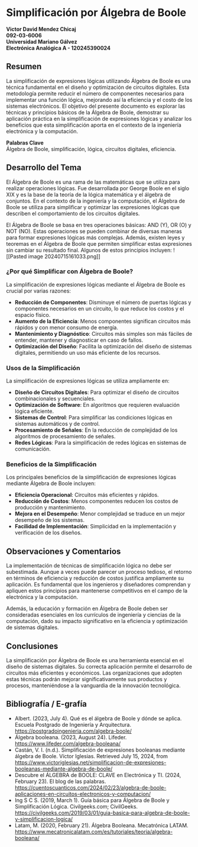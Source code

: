 # Simplificación por Álgebra de Boole
**Victor David Mendez Chicaj**  
**092-03-6006**  
**Universidad Mariano Gálvez**  
**Electrónica Analógica A - 120245390024**

## Resumen
La simplificación de expresiones lógicas utilizando Álgebra de Boole es una técnica fundamental en el diseño y optimización de circuitos digitales. Esta metodología permite reducir el número de componentes necesarios para implementar una función lógica, mejorando así la eficiencia y el costo de los sistemas electrónicos. El objetivo del presente documento es explorar las técnicas y principios básicos de la Álgebra de Boole, demostrar su aplicación práctica en la simplificación de expresiones lógicas y analizar los beneficios que esta simplificación aporta en el contexto de la ingeniería electrónica y la computación.

**Palabras Clave**  
Álgebra de Boole, simplificación, lógica, circuitos digitales, eficiencia.

## Desarrollo del Tema
El Álgebra de Boole es una rama de las matemáticas que se utiliza para realizar operaciones lógicas. Fue desarrollada por George Boole en el siglo XIX y es la base de la teoría de la lógica matemática y el álgebra de conjuntos. En el contexto de la ingeniería y la computación, el Álgebra de Boole se utiliza para simplificar y optimizar las expresiones lógicas que describen el comportamiento de los circuitos digitales.

El Álgebra de Boole se basa en tres operaciones básicas: AND (Y), OR (O) y NOT (NO). Estas operaciones se pueden combinar de diversas maneras para formar expresiones lógicas más complejas. Además, existen leyes y teoremas en el Álgebra de Boole que permiten simplificar estas expresiones sin cambiar su resultado final. Algunos de estos principios incluyen:
![[Pasted image 20240715161033.png]]

### ¿Por qué Simplificar con Álgebra de Boole?
La simplificación de expresiones lógicas mediante el Álgebra de Boole es crucial por varias razones:

- **Reducción de Componentes**: Disminuye el número de puertas lógicas y componentes necesarios en un circuito, lo que reduce los costos y el espacio físico.
- **Aumento de la Eficiencia**: Menos componentes significan circuitos más rápidos y con menor consumo de energía.
- **Mantenimiento y Diagnóstico**: Circuitos más simples son más fáciles de entender, mantener y diagnosticar en caso de fallos.
- **Optimización del Diseño**: Facilita la optimización del diseño de sistemas digitales, permitiendo un uso más eficiente de los recursos.

### Usos de la Simplificación
La simplificación de expresiones lógicas se utiliza ampliamente en:

- **Diseño de Circuitos Digitales**: Para optimizar el diseño de circuitos combinacionales y secuenciales.
- **Optimización de Software**: En algoritmos que requieren evaluación lógica eficiente.
- **Sistemas de Control**: Para simplificar las condiciones lógicas en sistemas automáticos y de control.
- **Procesamiento de Señales**: En la reducción de complejidad de los algoritmos de procesamiento de señales.
- **Redes Lógicas**: Para la simplificación de redes lógicas en sistemas de comunicación.

### Beneficios de la Simplificación
Los principales beneficios de la simplificación de expresiones lógicas mediante Álgebra de Boole incluyen:

- **Eficiencia Operacional**: Circuitos más eficientes y rápidos.
- **Reducción de Costos**: Menos componentes reducen los costos de producción y mantenimiento.
- **Mejora en el Desempeño**: Menor complejidad se traduce en un mejor desempeño de los sistemas.
- **Facilidad de Implementación**: Simplicidad en la implementación y verificación de los diseños.

## Observaciones y Comentarios
La implementación de técnicas de simplificación lógica no debe ser subestimada. Aunque a veces puede parecer un proceso tedioso, el retorno en términos de eficiencia y reducción de costos justifica ampliamente su aplicación. Es fundamental que los ingenieros y diseñadores comprendan y apliquen estos principios para mantenerse competitivos en el campo de la electrónica y la computación.

Además, la educación y formación en Álgebra de Boole deben ser consideradas esenciales en los currículos de ingeniería y ciencias de la computación, dado su impacto significativo en la eficiencia y optimización de sistemas digitales.

## Conclusiones
La simplificación por Álgebra de Boole es una herramienta esencial en el diseño de sistemas digitales. Su correcta aplicación permite el desarrollo de circuitos más eficientes y económicos. Las organizaciones que adopten estas técnicas podrán mejorar significativamente sus productos y procesos, manteniéndose a la vanguardia de la innovación tecnológica.

## Bibliografía / E-grafía
- Albert. (2023, July 4). Qué es el álgebra de Boole y dónde se aplica. Escuela Postgrado de Ingeniería y Arquitectura. https://postgradoingenieria.com/algebra-boole/
- Álgebra booleana. (2023, August 24). Lifeder. https://www.lifeder.com/algebra-booleana/
- Castán, V. I. (n.d.). Simplificación de expresiones booleanas mediante álgebra de Boole. Víctor Iglesias. Retrieved July 15, 2024, from https://www.victoriglesias.net/simplificacion-de-expresiones-booleanas-mediante-algebra-de-boole/
- Descubre el ÁLGEBRA de BOOLE: CLAVE en Electrónica y TI. (2024, February 23). El blog de las palabras. https://cuentoscuanticos.com/2024/02/23/algebra-de-boole-aplicaciones-en-circuitos-electronicos-y-computacion/
- Ing S C S. (2019, March 1). Guía básica para Álgebra de Boole y Simplificación Lógica. Civilgeeks.com; CivilGeeks. https://civilgeeks.com/2019/03/01/guia-basica-para-algebra-de-boole-y-simplificacion-logica/
- Latam, M. (2020, February 21). Álgebra Booleana. Mecatrónica LATAM. https://www.mecatronicalatam.com/es/tutoriales/teoria/algebra-booleana/
